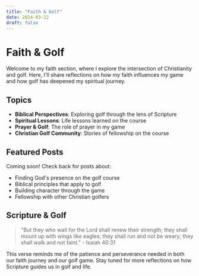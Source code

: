 ```yaml
---
title: "Faith & Golf"
date: 2024-03-22
draft: false
---
```


# Faith & Golf

Welcome to my faith section, where I explore the intersection of Christianity and golf. Here, I'll share reflections on how my faith influences my game and how golf has deepened my spiritual journey.

## Topics

- **Biblical Perspectives**: Exploring golf through the lens of Scripture
- **Spiritual Lessons**: Life lessons learned on the course
- **Prayer & Golf**: The role of prayer in my game
- **Christian Golf Community**: Stories of fellowship on the course

## Featured Posts

Coming soon! Check back for posts about:

- Finding God's presence on the golf course
- Biblical principles that apply to golf
- Building character through the game
- Fellowship with other Christian golfers

## Scripture & Golf

> "But they who wait for the Lord shall renew their strength; they shall mount up with wings like eagles; they shall run and not be weary; they shall walk and not faint." - Isaiah 40:31

This verse reminds me of the patience and perseverance needed in both our faith journey and our golf game. Stay tuned for more reflections on how Scripture guides us in golf and life.
